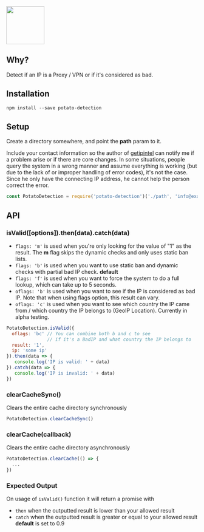 
<img width="100" src="https://raw.githubusercontent.com/feross/standard/master/sticker.png" />

## Why? ##
Detect if an IP is a Proxy / VPN or if it's considered as bad.

## Installation ##
```javascript
npm install --save potato-detection
```
## Setup ##
Create a directory somewhere, and point the **path** param to it.

Include your contact information so the author of [getipintel](http://getipintel.net) can notify me if a problem arise or if there are core changes. In some situations, people query the system in a wrong manner and assume everything is working (but due to the lack of or improper handling of error codes), it's not the case. Since he only have the connecting IP address, he cannot help the person correct the error.

```javascript
const PotatoDetection = require('potato-detection')('./path', 'info@example.com')
```
## API ##

### isValid([options]).then(data).catch(data) ###
* ```flags: 'm'``` is used when you're only looking for the value of "1" as the result. The **m** flag skips the dynamic checks and only uses static ban lists.
* ```flags: 'b'``` is used when you want to use static ban and dynamic checks with partial bad IP check. **default**
* ```flags: 'f'``` is used when you want to force the system to do a full lookup, which can take up to 5 seconds.
* ```oflags: 'b'``` is used when you want to see if the IP is considered as bad IP. Note that when using flags option, this result can vary.
* ```oflags: 'c'``` is used when you want to see which country the IP came from / which country the IP belongs to (GeoIP Location). Currently in alpha testing.

```javascript
PotatoDetection.isValid({
  oflags: 'bc' // You can combine both b and c to see
               // if it's a BadIP and what country the IP belongs to
  result: '1',
  ip: 'some ip'
}).then(data => {
   console.log('IP is valid: ' + data)
}).catch(data => {
   console.log('IP is invalid: ' + data)
})
```

### clearCacheSync() ###
Clears the entire cache directory synchronously

```javascript
PotatoDetection.clearCacheSync()
```

### clearCache(callback) ###
Clears the entire cache directory asynchronously

```javascript
PotatoDetection.clearCache(() => {
  ...
})
```

### Expected Output ###
On usage of ```isValid()``` function it will return a promise with
* ```then``` when the outputted result is lower than your allowed result
* ```catch``` when the outputted result is greater or equal to your allowed result
**default** is set to 0.9
